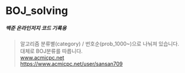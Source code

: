 ﻿# BOJ_solving
##### 백준 온라인저지 코드 기록용<br>
>
> 알고리즘 분류별(category) /  번호순(prob_1000~)으로 나눠져 있습니다. <br>
> 대체로 BOJ분류를 따릅니다.<br>
> www.acmicpc.net<br>
> https://www.acmicpc.net/user/sansan709<br>
